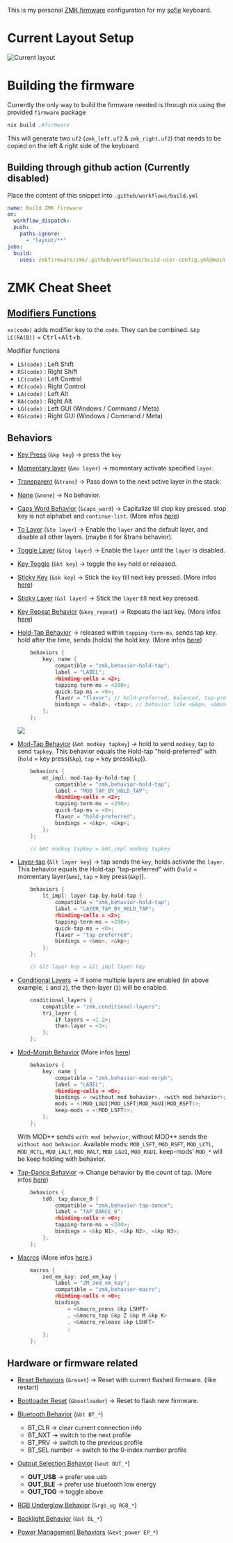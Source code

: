 This is my personal [ZMK firmware](https://github.com/zmkfirmware/zmk/) configuration for my [sofle](https://github.com/josefadamcik/SofleKeyboard) keyboard.

# Current Layout Setup

![Current layout](./layout/layout.svg)

# Building the firmware

Currently the only way to build the firmware needed is through nix using the provided `firmware` package

```nix
nix build .#firmware
```

This will generate two `uf2` (`zmk_left.uf2` & `zmk_right.uf2`) that needs to be copied on the left & right side of the keyboard

## Building through github action (Currently disabled)

Place the content of this snippet into `.github/workflows/build.yml`

```yaml
name: Build ZMK firmware
on:
  workflow_dispatch:
  push:
    paths-ignore:
      - "layout/**"
jobs:
  build:
    uses: zmkfirmware/zmk/.github/workflows/build-user-config.yml@main
```

# ZMK Cheat Sheet

## [Modifiers Functions](https://zmk.dev/docs/codes/modifiers)

`xx(code)` adds modifier key to the `code`.
They can be combined. `&kp LC(RA(B))` = <kbd>Ctrl</kbd>+<kbd>Alt</kbd>+<kbd>b</kbd>.

Modifier functions

- `LS(code)` : Left Shift
- `RS(code)` : Right Shift
- `LC(code)` : Left Control
- `RC(code)` : Right Control
- `LA(code)` : Left Alt
- `RA(code)` : Right Alt
- `LG(code)` : Left GUI (Windows / Command / Meta)
- `RG(code)` : Right GUI (Windows / Command / Meta)

## Behaviors

- [Key Press](https://zmk.dev/docs/behaviors/key-press) (`&kp key`) &#8594; press the `key`
- [Momentary layer](https://zmk.dev/docs/behaviors/layers#momentary-layer) (`&mo layer`) &#8594; momentary activate specified `layer`.
- [Transparent](https://zmk.dev/docs/behaviors/misc#transparent) (`&trans`) &#8594; Pass down to the next active layer in the stack.
- [None](https://zmk.dev/docs/behaviors/misc#none) (`&none`) &#8594; No behavior.
- [Caps Word Behavior](https://zmk.dev/docs/behaviors/caps-word) (`&caps_word`) &#8594; Capitalize till stop key pressed. stop key is not alphabet and `continue-list`. (More infos [here](https://zmk.dev/docs/config/behaviors#caps-word))
- [To Layer](https://zmk.dev/docs/behaviors/layers#to-layer) (`&to layer`) &#8594; Enable the `layer` and the default layer, and disable all other layers. (maybe it for &trans behavior).
- [Toggle Layer](https://zmk.dev/docs/behaviors/layers#toggle-layer) (`&tog layer`) &#8594; Enable the `layer` until the `layer` is disabled.
- [Key Toggle](https://zmk.dev/docs/behaviors/key-toggle) (`&kt key`) &#8594; toggle the `key` hold or released.
- [Sticky Key](https://zmk.dev/docs/behaviors/sticky-key) (`&sk key`) &#8594; Stick the `key` till next key pressed. (More infos [here](https://zmk.dev/docs/config/behaviors#sticky-key))
- [Sticky Layer](https://zmk.dev/docs/behaviors/sticky-layer) (`&sl layer`) &#8594; Stick the `layer` till next key pressed.
- [Key Repeat Behavior](https://zmk.dev/docs/behaviors/key-repeat) (`&key_repeat`) &#8594; Repeats the last key. (More infos [here](https://zmk.dev/docs/config/behaviors#key-repeat))
- [Hold-Tap Behavior](https://zmk.dev/docs/behaviors/hold-tap) &#8594; released within `tapping-term-ms`, sends tap key. hold after the time, sends (holds) the hold key. (More infos [here](https://zmk.dev/docs/config/behaviors#hold-tap))

  ```c
      behaviors {
          key: name {
              compatible = "zmk,behavior-hold-tap";
              label = "LABEL";
              #binding-cells = <2>;
              tapping-term-ms = <200>;
              quick-tap-ms = <0>;
              flavor = "flavor"; // hold-preferred, balanced, tap-preferred, tap-unless-interrupted
              bindings = <hold>, <tap>; // behavior like <&kp>, <&mo>
          };
      };
  ```

  ![](https://zmk.dev/assets/images/comparison-90bcec61f679e88a74490eb261d92940.svg)

- [Mod-Tap Behavior](https://zmk.dev/docs/behaviors/mod-tap) (`&mt modkey tapkey`) &#8594; hold to send `modkey`, tap to send `tapkey`.
  This behavior equals the Hold-tap "hold-preferred" with (`hold` = key press(`&kp`), `tap` = key press(`&kp`)).

  ```c
      behaviors {
          mt_impl: mod-tap-by-hold-tap {
              compatible = "zmk,behavior-hold-tap";
              label = "MOD_TAP_BY_HOLD_TAP";
              #binding-cells = <2>;
              tapping-term-ms = <200>;
              quick-tap-ms = <0>;
              flavor = "hold-preferred";
              bindings = <&kp>, <&kp>;
          };
      };

      // &mt modkey tapkey = &mt_impl modkey tapkey
  ```

- [Layer-tap](https://zmk.dev/docs/behaviors/layers#layer-tap) (`&lt layer key`) &#8594; tap sends the `key`, holds activate the `layer`.
  This behavior equals the Hold-tap "tap-preferred" with (`hold` = momentary layer(`&mo`), `tap` = key press(`&kp`)).

  ```c
      behaviors {
          lt_impl: layer-tap-by-hold-tap {
              compatible = "zmk,behavior-hold-tap";
              label = "LAYER_TAP_BY_HOLD_TAP";
              #binding-cells = <2>;
              tapping-term-ms = <200>;
              quick-tap-ms = <0>;
              flavor = "tap-preferred";
              bindings = <&mo>, <&kp>;
          };
      };

      // &lt layer key = &lt_impl layer key
  ```

- [Conditional Layers](https://zmk.dev/docs/features/conditional-layers) &#8594; If some multiple layers are enabled (in above example, `1` and `2`), the then-layer (`3`) will be enabled.

  ```c
      conditional_layers {
          compatible = "zmk,conditional-layers";
          tri_layer {
              if-layers = <1 2>;
              then-layer = <3>;
          };
      };
  ```

- [Mod-Morph Behavior](https://zmk.dev/docs/behaviors/mod-morph) (More infos [here](https://zmk.dev/docs/config/behaviors#mod-morph))

  ```c
      behaviors {
          key: name {
              compatible = "zmk,behavior-mod-morph";
              label = "LABEL";
              #binding-cells = <0>;
              bindings = <without mod behavior>, <with mod behavior>;
              mods = <(MOD_LGUI|MOD_LSFT|MOD_RGUI|MOD_RSFT)>;
              keep-mods = <(MOD_LSFT)>;
          };
      };
  ```

  With MOD*\* sends `with mod behavior`, without MOD*\* sends the `without mod behavior`.
  Available mods: `MOD_LSFT`, `MOD_RSFT`, `MOD_LCTL`, `MOD_RCTL`, `MOD_LALT`, `MOD_RALT`, `MOD_LGUI`, `MOD_RGUI`.
  keep-mods' `MOD_*` will be keep holding with behavior.

- [Tap-Dance Behavior](https://zmk.dev/docs/behaviors/tap-dance) &#8594; Change behavior by the count of tap. (More infos [here](https://zmk.dev/docs/config/behaviors#tap-dance))

  ```c
      behaviors {
          td0: tap_dance_0 {
              compatible = "zmk,behavior-tap-dance";
              label = "TAP_DANCE_0";
              #binding-cells = <0>;
              tapping-term-ms = <200>;
              bindings = <&kp N1>, <&kp N2>, <&kp N3>;
          };
      };
  ```

- [Macros](https://zmk.dev/docs/behaviors/macros) (More infos [here](https://zmk.dev/docs/config/behaviors#macro).)

  ```c
      macros {
          zed_em_kay: zed_em_kay {
              label = "ZM_zed_em_kay";
              compatible = "zmk,behavior-macro";
              #binding-cells = <0>;
              bindings
                  = <&macro_press &kp LSHFT>
                  , <&macro_tap &kp Z &kp M &kp K>
                  , <&macro_release &kp LSHFT>
                  ;
          };
      };
  ```

## Hardware or firmware related

- [Reset Behaviors](https://zmk.dev/docs/behaviors/reset) (`&reset`) &#8594; Reset with current flashed firmware. (like restart)
- [Bootloader Reset](https://zmk.dev/docs/behaviors/reset#bootloader-reset) (`&bootloader`) &#8594; Reset to flash new firmware.
- [Bluetooth Behavior](https://zmk.dev/docs/behaviors/bluetooth) (`&bt BT_*`)

  - BT_CLR &#8594; clear current connection info
  - BT_NXT &#8594; switch to the next profile
  - BT_PRV &#8594; switch to the previous profile
  - BT_SEL number &#8594; switch to the 0-index number profile

- [Output Selection Behavior](https://zmk.dev/docs/behaviors/outputs) (`&out OUT_*`)

  - **OUT_USB** &#8594; prefer use usb
  - **OUT_BLE** &#8594; prefer use bluetooth low energy
  - **OUT_TOG** &#8594; toggle above

- [RGB Underglow Behavior](https://zmk.dev/docs/behaviors/underglow) (`&rgb_ug RGB_*`)
- [Backlight Behavior](https://zmk.dev/docs/behaviors/backlight) (`&bl BL_*`)
- [Power Management Behaviors](https://zmk.dev/docs/behaviors/power) (`&ext_power EP_*`)
